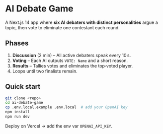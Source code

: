 # AI Debate Game

A Next.js 14 app where **six AI debaters with distinct personalities** argue a topic, then vote to eliminate one contestant each round.

## Phases
1. **Discussion** (2 min) – All active debaters speak every 10 s.
2. **Voting** – Each AI outputs `VOTE: Name` and a short reason.
3. **Results** – Tallies votes and eliminates the top‑voted player.
4. Loops until two finalists remain.

## Quick start

```bash
git clone <repo>
cd ai-debate-game
cp .env.local.example .env.local  # add your OpenAI key
npm install
npm run dev
```

Deploy on Vercel → add the env var `OPENAI_API_KEY`.
